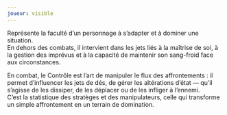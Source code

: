 ```yaml
---
joueur: visible
---
```

Représente la faculté d’un personnage à s’adapter et à dominer une situation.  
En dehors des combats, il intervient dans les jets liés à la maîtrise de soi, à la gestion des imprévus et à la capacité de maintenir son sang-froid face aux circonstances.

En combat, le Contrôle est l’art de manipuler le flux des affrontements : il permet d’influencer les jets de dés, de gérer les altérations d’état — qu’il s’agisse de les dissiper, de les déplacer ou de les infliger à l’ennemi.  
C’est la statistique des stratèges et des manipulateurs, celle qui transforme un simple affrontement en un terrain de domination.